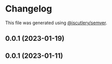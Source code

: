 # Changelog

This file was generated using [@jscutlery/semver](https://github.com/jscutlery/semver).

## 0.0.1 (2023-01-19)

## 0.0.1 (2023-01-11)
